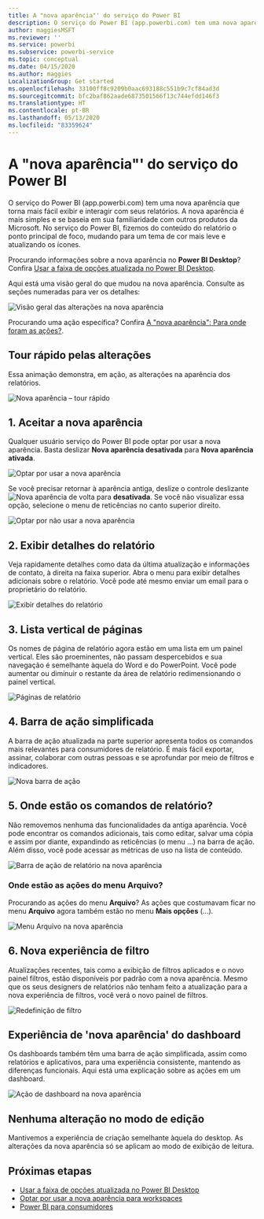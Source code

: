 ```yaml
---
title: A "nova aparência"' do serviço do Power BI
description: O serviço do Power BI (app.powerbi.com) tem uma nova aparência. Este artigo descreve como navegar pelos relatórios usando a nova aparência.
author: maggiesMSFT
ms.reviewer: ''
ms.service: powerbi
ms.subservice: powerbi-service
ms.topic: conceptual
ms.date: 04/15/2020
ms.author: maggies
LocalizationGroup: Get started
ms.openlocfilehash: 33100ff8c9209b0aac693188c551b9c7cf84ad3d
ms.sourcegitcommit: bfc2baf862aade6873501566f13c744efdd146f3
ms.translationtype: HT
ms.contentlocale: pt-BR
ms.lasthandoff: 05/13/2020
ms.locfileid: "83359624"
---
```

# <a name="the-new-look-of-the-power-bi-service"></a>A "nova aparência"' do serviço do Power BI

O serviço do Power BI (app.powerbi.com) tem uma nova aparência que torna mais fácil exibir e interagir com seus relatórios. A nova aparência é mais simples e se baseia em sua familiaridade com outros produtos da Microsoft. No serviço do Power BI, fizemos do conteúdo do relatório o ponto principal de foco, mudando para um tema de cor mais leve e atualizando os ícones. 

Procurando informações sobre a nova aparência no **Power BI Desktop**? Confira [Usar a faixa de opções atualizada no Power BI Desktop](../create-reports/desktop-ribbon.md).

Aqui está uma visão geral do que mudou na nova aparência. Consulte as seções numeradas para ver os detalhes:

![Visão geral das alterações na nova aparência](media/service-new-look/power-bi-new-look-changes.png)

Procurando uma ação específica? Confira [A "nova aparência": Para onde foram as ações?](service-new-look-where-actions.md).

## <a name="quick-tour-of-the-changes"></a>Tour rápido pelas alterações

Essa animação demonstra, em ação, as alterações na aparência dos relatórios.

![Nova aparência – tour rápido](media/service-new-look/power-bi-new-look-quick-tour.gif)

## <a name="1-opt-in-to-the-new-look"></a>1. Aceitar a nova aparência

Qualquer usuário serviço do Power BI pode optar por usar a nova aparência. Basta deslizar **Nova aparência desativada** para **Nova aparência ativada**.

![Optar por usar a nova aparência](media/service-new-look/power-bi-new-look-off.png)

Se você precisar retornar à aparência antiga, deslize o controle deslizante ![Nova aparência](media/service-new-look/power-bi-new-look-toggle-on.png) de volta para **desativada**. Se você não visualizar essa opção, selecione o menu de reticências no canto superior direito.

![Optar por não usar a nova aparência](media/service-new-look/power-bi-new-look-on.png)

## <a name="2-view-report-details"></a>2. Exibir detalhes do relatório 

Veja rapidamente detalhes como data da última atualização e informações de contato, à direita na faixa superior.  Abra o menu para exibir detalhes adicionais sobre o relatório. Você pode até mesmo enviar um email para o proprietário do relatório.

![Exibir detalhes do relatório](media/service-new-look/power-bi-new-look-metadata.png)

## <a name="3-vertical-list-of-pages"></a>3. Lista vertical de páginas 
Os nomes de página de relatório agora estão em uma lista em um painel vertical. Eles são proeminentes, não passam despercebidos e sua navegação é semelhante àquela do Word e do PowerPoint. Você pode aumentar ou diminuir o restante da área de relatório redimensionando o painel vertical.

![Páginas de relatório](media/service-new-look/power-bi-new-look-report-pages.png)

## <a name="4-simplified-action-bar"></a>4. Barra de ação simplificada 

A barra de ação atualizada na parte superior apresenta todos os comandos mais relevantes para consumidores de relatório. É mais fácil exportar, assinar, colaborar com outras pessoas e se aprofundar por meio de filtros e indicadores.

![Nova barra de ação](media/service-new-look/power-bi-new-look-action-bar.png)

## <a name="5-where-are-the-report-commands"></a>5. Onde estão os comandos de relatório?

Não removemos nenhuma das funcionalidades da antiga aparência. Você pode encontrar os comandos adicionais, tais como editar, salvar uma cópia e assim por diante, expandindo as reticências (o menu ...) na barra de ação. Além disso, você pode acessar as métricas de uso na lista de conteúdo.

![Barra de ação de relatório na nova aparência](media/service-new-look/power-bi-report-action-bar-new-look.gif)

### <a name="where-are-file-menu-actions"></a>Onde estão as ações do menu Arquivo?

Procurando as ações do menu **Arquivo**? As ações que costumavam ficar no menu **Arquivo** agora também estão no menu **Mais opções** (...). 

![Menu Arquivo na nova aparência](media/service-new-look/power-bi-file-menu-new-look.gif)

## <a name="6-new-filter-experience"></a>6. Nova experiência de filtro

Atualizações recentes, tais como a exibição de filtros aplicados e o novo painel filtros, estão disponíveis por padrão com a nova aparência. Mesmo que os seus designers de relatórios não tenham feito a atualização para a nova experiência de filtros, você verá o novo painel de filtros.

![Redefinição de filtro](media/service-new-look/power-bi-new-look-filters.png)

## <a name="dashboard-new-look-experience"></a>Experiência de 'nova aparência' do dashboard 

Os dashboards também têm uma barra de ação simplificada, assim como relatórios e aplicativos, para uma experiência consistente, mantendo as diferenças funcionais. Aqui está uma explicação sobre as ações em um dashboard.
 
![Ação de dashboard na nova aparência](media/service-new-look/power-bi-dashboard-action-bar-new-look.gif)

## <a name="no-changes-to-edit-mode"></a>Nenhuma alteração no modo de edição 

Mantivemos a experiência de criação semelhante àquela do desktop. As alterações da nova aparência só se aplicam ao modo de exibição de leitura.

## <a name="next-steps"></a>Próximas etapas

- [Usar a faixa de opções atualizada no Power BI Desktop](../create-reports/desktop-ribbon.md)
- [Optar por usar a nova aparência para workspaces](../collaborate-share/service-workspaces-new-look.md)
- [Power BI para consumidores](end-user-consumer.md)
